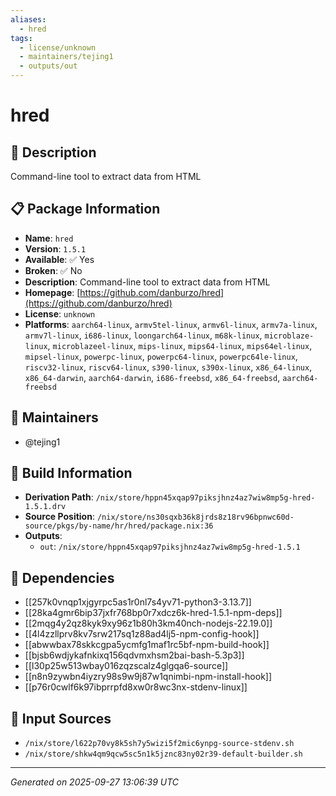 ```yaml
---
aliases:
  - hred
tags:
  - license/unknown
  - maintainers/tejing1
  - outputs/out
---
```


# hred

## 📝 Description

Command-line tool to extract data from HTML

## 📋 Package Information

- **Name**: `hred`
- **Version**: `1.5.1`
- **Available**: ✅ Yes
- **Broken**: ✅ No
- **Description**: Command-line tool to extract data from HTML
- **Homepage**: [https://github.com/danburzo/hred](https://github.com/danburzo/hred)
- **License**: `unknown`
- **Platforms**: `aarch64-linux`, `armv5tel-linux`, `armv6l-linux`, `armv7a-linux`, `armv7l-linux`, `i686-linux`, `loongarch64-linux`, `m68k-linux`, `microblaze-linux`, `microblazeel-linux`, `mips-linux`, `mips64-linux`, `mips64el-linux`, `mipsel-linux`, `powerpc-linux`, `powerpc64-linux`, `powerpc64le-linux`, `riscv32-linux`, `riscv64-linux`, `s390-linux`, `s390x-linux`, `x86_64-linux`, `x86_64-darwin`, `aarch64-darwin`, `i686-freebsd`, `x86_64-freebsd`, `aarch64-freebsd`
## 👥 Maintainers

- @tejing1


## 🔧 Build Information

- **Derivation Path**: `/nix/store/hppn45xqap97piksjhnz4az7wiw8mp5g-hred-1.5.1.drv`
- **Source Position**: `/nix/store/ns30sqxb36k8jrds8z18rv96bpnwc60d-source/pkgs/by-name/hr/hred/package.nix:36`
- **Outputs**:
  - `out`:  `/nix/store/hppn45xqap97piksjhnz4az7wiw8mp5g-hred-1.5.1`

## 🔗 Dependencies

- [[257k0vnqp1xjgyrpc5as1r0nl7s4yv71-python3-3.13.7]]
- [[28ka4gmr6bip37jxfr768bp0r7xdcz6k-hred-1.5.1-npm-deps]]
- [[2mqg4y2qz8kyk9xy96z1b80h3km40nch-nodejs-22.19.0]]
- [[4l4zzllprv8kv7srw217sq1z88ad4lj5-npm-config-hook]]
- [[abwwbax78skkcgpa5ycmfg1maf1rc5bf-npm-build-hook]]
- [[bjsb6wdjykafnkixq156qdvmxhsm2bai-bash-5.3p3]]
- [[l30p25w513wbay016zqzscalz4glgqa6-source]]
- [[n8n9zywbn4iyzry98s9w9j87w1qnimbi-npm-install-hook]]
- [[p76r0cwlf6k97ibprrpfd8xw0r8wc3nx-stdenv-linux]]

## 📁 Input Sources

- `/nix/store/l622p70vy8k5sh7y5wizi5f2mic6ynpg-source-stdenv.sh`
- `/nix/store/shkw4qm9qcw5sc5n1k5jznc83ny02r39-default-builder.sh`

---
*Generated on 2025-09-27 13:06:39 UTC*
